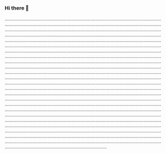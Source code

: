 ### Hi there 👋

.................................................................................................................................................................................................................................................................................................................................................................................................................................................................................................................................................................................................................................................................................................................................................................................................................................................................................................................................................................................................................................................................................................................................................................................................................................................................................................................................................................................................................................................................................................................................................................................................................................................................................................................................................................................................................................................................................................................................................................................................................................................................................................................................................................................................................................................................................................................................................................................................................................................................................................................................................................................................................................................................................................................................................................................................................................................................................................................................................................................................................................................................................................................................................................................